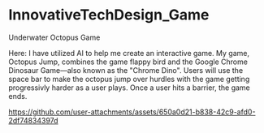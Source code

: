 # InnovativeTechDesign_Game
Underwater Octopus Game

Here: I have utilized AI to help me create an interactive game. My game, Octopus Jump, combines the game flappy bird and the Google Chrome Dinosaur Game—also known as the "Chrome Dino". Users will use the space bar to make the octopus jump over hurdles with the game getting progressivly harder as a user plays. Once a user hits a barrier, the game ends. 


https://github.com/user-attachments/assets/650a0d21-b838-42c9-afd0-2df74834397d

